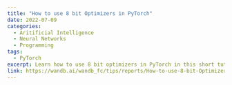 ```yaml
---
title: "How to use 8 bit Optimizers in PyTorch"
date: 2022-07-09
categories: 
  - Aritificial Intelligence
  - Neural Networks
  - Programming
tags:
  - PyTorch
excerpt: Learn how to use 8 bit optimizers in PyTorch in this short tutorial complete with code and interactive visualizations.
link: https://wandb.ai/wandb_fc/tips/reports/How-to-use-8-bit-Optimizers-in-PyTorch--VmlldzoyMjg5MTAz
---
```


